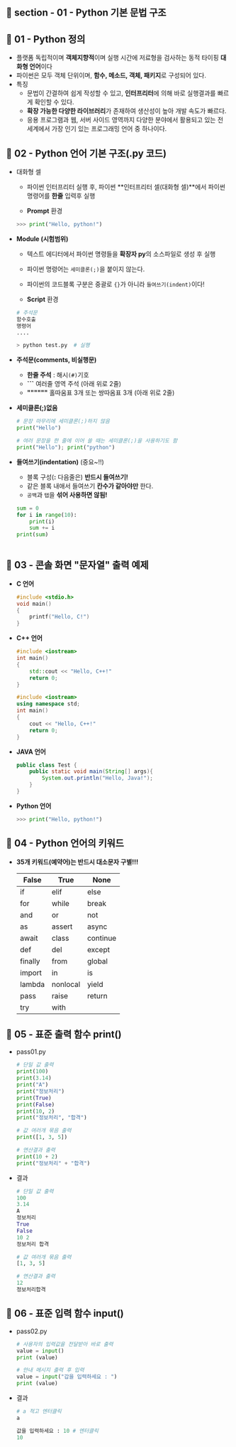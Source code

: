 ## 📝 section - 01 - Python 기본 문법 구조 

## 📍 01 - Python 정의

* 플랫폼 독립적이며 **객체지향적**이며 실행 시간에 저료형을 검사하는 동적 타이핑 **대화형 언어**이다
* 파이썬은 모두 객체 단위이며, **함수, 메소드, 객체, 패키지**로 구성되어 있다.
* 특징
    * 문법이 간결하여 쉽게 작성할 수 있고, **인터프리터**에 의해 바로 실행결과를 빠르게 확인할 수 있다.
    * **확장 가능한 다양한 라이브러리**가 존재하여 생산성이 높아 개발 속도가 빠르다.
    * 응용 프로그램과 웹, 서버 사이드 영역까지 다양한 분야에서 활용되고 있는 전 세계에서 가장 인기 있는 프로그래밍 언어 중 하나이다.

## 📍 02 - Python 언어 기본 구조(.py 코드)

* 대화형 셀 
    * 파이썬 인터프리터 실행 후, 파이썬 **인터프리터 셀(대화형 셀)**에서 파이썬 명령어를 **한줄** 입력후 실행

    * **Prompt** 환경

    ```Python
    >>> print("Hello, python!")
    ```

* **Module (시험범위)**
    * 텍스트 에디터에서 파이썬 명령들을 **확장자 py**의 소스파일로 생성 후 실행
    * 파이썬 명령어는 `세미클론(;)`을 붙이지 않는다.
    * 파이썬의 코드블록 구분은 중괄로 `{}`가 아니라 `들여쓰기(indent)`이다!

    * **Script** 환경

    ```Python
    # 주석문
    함수호출
    명령어
    ....
    ```

    ```Python
    > python test.py  # 실행
    ```

* **주석문(comments, 비실행문)**

    * **한줄 주석** : 해시`(#)`기호
    * **```** 여러줄 영역 주석 (아래 위로 2줄)
    * **""""""** 홀따움표 3개 또는 쌍따옴표 3개 (아래 위로 2줄)

* **세미클론(;)없음**

    ```Python
    # 문장 마무리에 세미클론(;)하지 않음
    print("Hello")

    # 여러 문장을 한 줄에 이어 쓸 때는 세미클론(;)을 사용하기도 함
    print("Hello"); print("python") 
    ```

* **들여쓰기(indentation)** (중요~!!)
    * 블록 구성(**:** 다음줄은) **반드시 들여쓰기!**
    * 같은 블록 내애서 들여쓰기 **칸수가 같아야만** 한다.
    * `공백`과 `탭`을 **섞어 사용하면 않됨!**

    ```Python
    sum = 0
    for i in range(10):
        print(i)
        sum += i
    print(sum)
     
    ```


## 📍 03 - 콘솔 화면 "문자열" 출력 예제

* **C 언어**

    ```c
    #include <stdio.h>
    void main()
    {
        printf("Hello, C!")
    }
    ```

* **C++ 언어**

    ```c++
    #include <iostream>
    int main()
    {
        std::cout << "Hello, C++!" 
        return 0; 
    }
    ```

    ```c++
    #include <iostream>
    using namespace std;
    int main()
    {
        cout << "Hello, C++!" 
        return 0; 
    }
    ```

* **JAVA 언어**

    ```java
    public class Test {
        public static void main(String[] args){
            System.out.println("Hello, Java!");
        }
    }
    ```

* **Python 언어**

    ```Python
    >>> print("Hello, python!")
    ```

## 📍 04 - Python 언어의 키워드

 * **35개 키워드(예약어)는 반드시 대소문자 구별!!!**

   |False|True|None|
   |----|------|------|
   | if | elif | else |
   | for | while | break |
   | and | or | not |
   | as | assert | async |
   | await | class | continue |
   | def | del | except |
   | finally | from | global |
   | import | in | is |
   | lambda | nonlocal | yield |
   | pass | raise | return |
   | try | with |    |

   
## 📍 05 - 표준 출력 함수 print()

* pass01.py

    ```Python
    # 단일 값 출력
    print(100)
    print(3.14)
    print("A")
    print("정보처리")
    print(True)
    print(False)
    print(10, 2)   
    print("정보처리", "합격")

    # 값 여러개 묶음 출력
    print([1, 3, 5])

    # 연산결과 출력
    print(10 + 2)
    print("정보처리" + "합격")
    ```

* 결과

    ```Python
    # 단일 값 출력
    100
    3.14
    A
    정보처리
    True
    False
    10 2
    정보처리 합격

    # 값 여러개 묶음 출력
    [1, 3, 5]

    # 연산결과 출력
    12
    정보처리합격
    ```

## 📍 06 - 표준 입력 함수 input()

* pass02.py

    ```Python
    # 사용자의 입력값을 전달받아 바로 출력
    value = input()
    print (value)

    # 안내 메시지 출력 후 입력
    value = input("갑을 입력하세요 : ")
    print (value)
    ```

* 결과

    ```Python
    # a 적고 엔터클릭
    a

    값을 입력하세요 : 10 # 엔터클릭
    10
    ```



